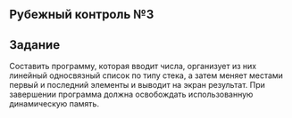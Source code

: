 ## Рубежный контроль №3

## Задание

Составить программу, которая вводит числа, организует из них линейный односвязный список по типу стека, а затем меняет местами первый и последний элементы и выводит на экран результат. При завершении программа должна освобождать использованную динамическую память.